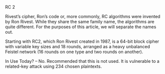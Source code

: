 RC 2

Rivest’s cipher, Ron’s code or, more commonly, RC algorithms were invented by Ron Rivest. While they share the same family name, the algorithms are quite different. For the purposes of this article, we will separate the names out.

Starting with RC2, which Ron Rivest created in 1987, is a 64-bit block cipher with variable key sizes and 18 rounds, arranged as a heavy unbalanced Feistel network (16 rounds on one type and two rounds on another).

In Use Today? – No. Recommended that this is not used. It is vulnerable to a related-key attack using 234 chosen plaintexts.
